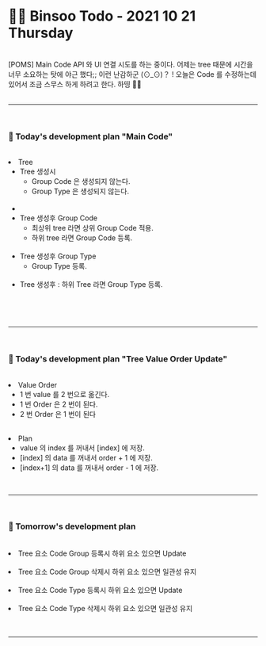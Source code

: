 <br/><br/>

# 👩‍💻 Binsoo Todo - 2021 10 21 Thursday
<br>
[POMS] Main Code API 와 UI 연결 시도를 하는 중이다. 어제는 tree 때문에 시간을 너무 소요하는 탓에 야근 했다;; 이런 난감하군 (⊙_⊙)？ ! 오늘은  Code 를 수정하는데 있어서 조금 스무스 하게 하려고 한다. 하띵 🙋‍♀️
<br><br><hr/><br>

### 🔸 Today's development plan "Main Code"
<br/>

<li> Tree 
    <ul> 
        <li> 
             Tree 생성시
            <ul>
                <li> Group Code 은 생성되지 않는다. </li>
                <li> Group Type 은 생성되지 않는다. </li>
            </ul>
        </li><br/>
        <li> 
        <li> 
            Tree 생성후 Group Code 
            <ul>
                <li> 최상위  tree 라면 상위 Group Code 적용. </li>
                <li> 하위 tree 라면 Group Code 등록. </li>
            </ul>
        </li><br/>
        <li> 
            Tree 생성후 Group Type 
            <ul>
                <li> Group Type 등록. </li>
            </ul>
        </li><br/>
        <li> 
            Tree 생성후 :  하위 Tree 라면 Group Type 등록.
        </li>
    </ul>
</li>
<br/>

<br><hr/><br>

### 🔸 Today's development plan "Tree Value Order Update"
<br/>
<li> Value Order 
    <ul> 
        <li> 
            <span> 1 번 value 를 2 번으로 옮긴다. </span>
        </li>
        <li> 
            <span> 1 번 Order 은 2 번이 된다. </span>
        </li>
        <li> 
            <span> 2 번 Order 은 1 번이 된다 </span>
        </li>
    </ul>
</li>
<br/>
<li> Plan 
    <ul> 
        <li> 
            <span> value  의 index 를 꺼내서 [index] 에 저장. </span>
        </li>
        <li> 
            <span> [index] 의 data 를 꺼내서 order + 1 에 저장. </span>
        </li>
        <li> 
            <span> [index+1] 의 data 를 꺼내서 order - 1 에 저장. </span>
        </li>
    </ul>
</li>
<br><hr/><br>

### 🔸 Tomorrow's development plan 
<br/>
    <li> Tree 요소 Code Group 등록시 하위 요소 있으면 Update </li><br/>
    <li> Tree 요소 Code Group 삭제시 하위 요소 있으면 일관성 유지 </li><br/>
    <li> Tree 요소 Code Type 등록시 하위 요소 있으면 Update </li><br/>
    <li> Tree 요소 Code Type 삭제시 하위 요소 있으면 일관성 유지</li><br/>
<br><hr/><br>